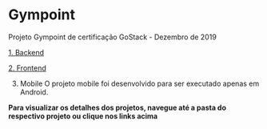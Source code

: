 # Gympoint
Projeto Gympoint de certificação GoStack - Dezembro de 2019

[1. Backend](https://github.com/brvictorsa/gympoint/blob/master/backend/README.md)

[2. Frontend](https://github.com/brvictorsa/gympoint/blob/master/frontend/README.md)

3. Mobile
O projeto mobile foi desenvolvido para ser executado apenas em Android.

**Para visualizar os detalhes dos projetos, navegue até a pasta do respectivo projeto ou clique nos links acima**
